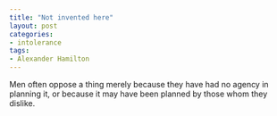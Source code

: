 ```yaml
---
title: "Not invented here"
layout: post
categories:
- intolerance
tags:
- Alexander Hamilton
---
```


Men often oppose a thing merely because they have had no agency in planning it, or because it may have been planned by those whom they dislike.